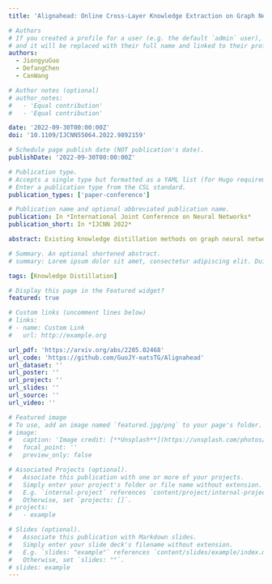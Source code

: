 ```yaml
---
title: 'Alignahead: Online Cross-Layer Knowledge Extraction on Graph Neural Networks'

# Authors
# If you created a profile for a user (e.g. the default `admin` user), write the username (folder name) here
# and it will be replaced with their full name and linked to their profile.
authors:
  - JiongyuGuo
  - DefangChen
  - CanWang

# Author notes (optional)
# author_notes:
#   - 'Equal contribution'
#   - 'Equal contribution'

date: '2022-09-30T00:00:00Z'
doi: '10.1109/IJCNN55064.2022.9892159'

# Schedule page publish date (NOT publication's date).
publishDate: '2022-09-30T00:00:00Z'

# Publication type.
# Accepts a single type but formatted as a YAML list (for Hugo requirements).
# Enter a publication type from the CSL standard.
publication_types: ['paper-conference']

# Publication name and optional abbreviated publication name.
publication: In *International Joint Conference on Neural Networks*
publication_short: In *IJCNN 2022*

abstract: Existing knowledge distillation methods on graph neural networks (GNNs) are almost offline, where the student model extracts knowledge from a powerful teacher model to improve its performance. However, a pre-trained teacher model is not always accessible due to training cost, privacy, etc. In this paper, we propose a novel online knowledge distillation framework to resolve this problem. Specifically, each student GNN model learns the extracted local structure from another simultaneously trained counterpart in an alternating training procedure. We further develop a cross-layer distillation strategy by aligning ahead one student layer with the layer in different depth of another student model, which theoretically makes the structure information spread over all layers. Experimental results on five datasets including PPI, Coauthor-CS/Physics and Amazon-Computer/Photo demonstrate that the student performance is consistently boosted in our collaborative training framework without the supervision of a pre-trained teacher model. In addition, we also find that our alignahead technique can accelerate the model convergence speed and its effectiveness can be generally improved by increasing the student numbers in training. Code is available at https://github.com/GuoJY-eatsTG/Alignahead.

# Summary. An optional shortened abstract.
# summary: Lorem ipsum dolor sit amet, consectetur adipiscing elit. Duis posuere tellus ac convallis placerat. Proin tincidunt magna sed ex sollicitudin condimentum.

tags: [Knowledge Distillation]

# Display this page in the Featured widget?
featured: true

# Custom links (uncomment lines below)
# links:
# - name: Custom Link
#   url: http://example.org

url_pdf: 'https://arxiv.org/abs/2205.02468'
url_code: 'https://github.com/GuoJY-eatsTG/Alignahead'
url_dataset: ''
url_poster: ''
url_project: ''
url_slides: ''
url_source: ''
url_video: ''

# Featured image
# To use, add an image named `featured.jpg/png` to your page's folder.
# image:
#   caption: 'Image credit: [**Unsplash**](https://unsplash.com/photos/pLCdAaMFLTE)'
#   focal_point: ''
#   preview_only: false

# Associated Projects (optional).
#   Associate this publication with one or more of your projects.
#   Simply enter your project's folder or file name without extension.
#   E.g. `internal-project` references `content/project/internal-project/index.md`.
#   Otherwise, set `projects: []`.
# projects:
#   - example

# Slides (optional).
#   Associate this publication with Markdown slides.
#   Simply enter your slide deck's filename without extension.
#   E.g. `slides: "example"` references `content/slides/example/index.md`.
#   Otherwise, set `slides: ""`.
# slides: example
---
```


<!-- {{% callout note %}}
Click the _Cite_ button above to demo the feature to enable visitors to import publication metadata into their reference management software.
{{% /callout %}}

{{% callout note %}}
Create your slides in Markdown - click the _Slides_ button to check out the example.
{{% /callout %}}

Add the publication's **full text** or **supplementary notes** here. You can use rich formatting such as including [code, math, and images](https://docs.hugoblox.com/content/writing-markdown-latex/). -->
